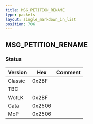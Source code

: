 ```yaml
---
title: MSG_PETITION_RENAME
type: packets
layout: single_markdown_in_list
position: 706
---
```


## MSG_PETITION_RENAME

### Status

Version    | Hex        | Comment
---------- | ---------- | ---------- 
Classic    | 0x2BF      | 
TBC        |            |
WotLK      | 0x2BF      | 
Cata       | 0x2506     | 
MoP        | 0x2506     | 